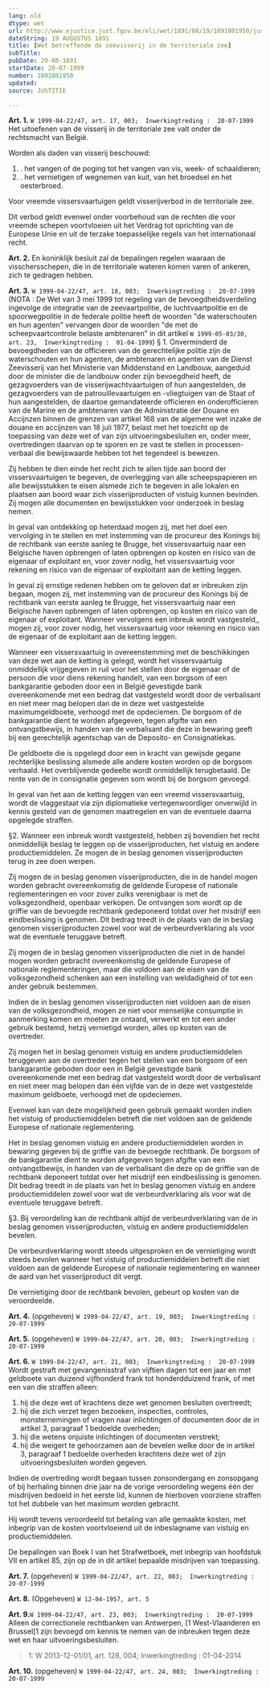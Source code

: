 ```yaml
---
lang: nld
dtype: wet
url: http://www.ejustice.just.fgov.be/eli/wet/1891/08/19/1891081950/justel
dateString: 19 AUGUSTUS 1891
title: [Wet betreffende de zeevisserij in de territoriale zee]
subTitle: 
pubDate: 29-08-1891
startDate: 20-07-1999
number: 1891081950
updated: 
source: JUSTITIE

---
```

**Art. 1.** `W 1999-04-22/47, art. 17, 003;  Inwerkingtreding :  20-07-1999` Het uitoefenen van de visserij in de territoriale zee valt onder de rechtsmacht van België.

Worden als daden van visserij beschouwd:
 1. . het vangen of de poging tot het vangen van vis, week- of schaaldieren;
 2. . het vernietigen of wegnemen van kuit, van het broedsel en het oesterbroed.

Voor vreemde vissersvaartuigen geldt visserijverbod in de territoriale zee.

Dit verbod geldt evenwel onder voorbehoud van de rechten die voor vreemde schepen voortvloeien uit het Verdrag tot oprichting van de Europese Unie en uit de terzake toepasselijke regels van het internationaal recht.


**Art. 2.** En koninklijk besluit zal de bepalingen regelen waaraan de visschersschepen, die in de territoriale wateren komen varen of ankeren, zich te gedragen hebben.


**Art. 3.** `W 1999-04-22/47, art. 18, 003;  Inwerkingtreding :  20-07-1999` (NOTA : De Wet van 3 mei 1999 tot regeling van de bevoegdheidsverdeling ingevolge de integratie van de zeevaartpolitie, de luchtvaartpolitie en de spoorwegpolitie in de federale politie heeft de woorden "de waterschouten en hun agenten" vervangen door de woorden "de met de scheepvaartcontrole belaste ambtenaren" in dit artikel `W 1999-05-03/30, art. 23,  Inwerkingtreding :  01-04-1999`) § 1. Onverminderd de bevoegdheden van de officieren van de gerechtelijke politie zijn de waterschouten en hun agenten, de ambtenaren en agenten van de Dienst Zeevisserij van het Ministerie van Middenstand en Landbouw, aangeduid door de minister die de landbouw onder zijn bevoegdheid heeft, de gezagvoerders van de visserijwachtvaartuigen of hun aangestelden, de gezagvoerders van de patrouillevaartuigen en -vliegtuigen van de Staat of hun aangestelden, de daartoe gemandateerde officieren en onderofficieren van de Marine en de ambtenaren van de Administratie der Douane en Accijnzen binnen de grenzen van artikel 168 van de algemene wet inzake de douane en accijnzen van 18 juli 1977, belast met het toezicht op de toepassing van deze wet of van zijn uitvoeringsbesluiten en, onder meer, overtredingen daarvan op te sporen en ze vast te stellen in processen-verbaal die bewijswaarde hebben tot het tegendeel is bewezen.

Zij hebben te dien einde het recht zich te allen tijde aan boord der vissersvaartuigen te begeven, de overlegging van alle scheepspapieren en alle bewijsstukken te eisen alsmede zich te begeven in alle lokalen en plaatsen aan boord waar zich visserijproducten of vistuig kunnen bevinden. Zij mogen alle documenten en bewijsstukken voor onderzoek in beslag nemen.

In geval van ontdekking op heterdaad mogen zij, met het doel een vervolging in te stellen en met instemming van de procureur des Konings bij de rechtbank van eerste aanleg te Brugge, het vissersvaartuig naar een Belgische haven opbrengen of laten opbrengen op kosten en risico van de eigenaar of exploitant en, voor zover nodig, het vissersvaartuig voor rekening en risico van de eigenaar of exploitant aan de ketting leggen.

In geval zij ernstige redenen hebben om te geloven dat er inbreuken zijn begaan, mogen zij, met instemming van de procureur des Konings bij de rechtbank van eerste aanleg te Brugge, het vissersvaartuig naar een Belgische haven opbrengen of laten opbrengen, op kosten en risico van de eigenaar of exploitant. Wanneer vervolgens een inbreuk wordt vastgesteld,, mogen zij, voor zover nodig, het vissersvaartuig voor rekening en risico van de eigenaar of de exploitant aan de ketting leggen.

Wanneer een vissersvaartuig in overeenstemming met de beschikkingen van deze wet aan de ketting is gelegd, wordt het vissersvaartuig onmiddellijk vrijgegeven in ruil voor het stellen door de eigenaar of de persoon die voor diens rekening handelt, van een borgsom of een bankgarantie geboden door een in België gevestigde bank overeenkomende met een bedrag dat vastgesteld wordt door de verbalisant en niet meer mag belopen dan de in deze wet vastgestelde maximumgeldboete, verhoogd met de opdeciemen. De borgsom of de bankgarantie dient te worden afgegeven, tegen afgifte van een ontvangstbewijs, in handen van de verbalisant die deze in bewaring geeft bij een gerechtelijk agentschap van de Deposito- en Consignatiekas.

De geldboete die is opgelegd door een in kracht van gewijsde gegane rechterlijke beslissing alsmede alle andere kosten worden op de borgsom verhaald. Het overblijvende gedeelte wordt onmiddellijk terugbetaald. De rente van de in consignatie gegeven som wordt bij de borgsom gevoegd.

In geval van het aan de ketting leggen van een vreemd vissersvaartuig, wordt de vlaggestaat via zijn diplomatieke vertegenwoordiger onverwijld in kennis gesteld van de genomen maatregelen en van de eventuele daarna opgelegde straffen.


§2.  Wanneer een inbreuk wordt vastgesteld, hebben zij bovendien het recht onmiddellijk beslag te leggen op de visserijproducten, het vistuig en andere productiemiddelen. Ze mogen de in beslag genomen visserijproducten terug in zee doen werpen.

Zij mogen de in beslag genomen visserijproducten, die in de handel mogen worden gebracht overeenkomstig de geldende Europese of nationale reglementeringen en voor zover zulks verenigbaar is met de volksgezondheid, openbaar verkopen. De ontvangen som wordt op de griffie van de bevoegde rechtbank gedeponeerd totdat over het misdrijf een eindbeslissing is genomen. Dit bedrag treedt in de plaats van de in beslag genomen visserijproducten zowel voor wat de verbeurdverklaring als voor wat de eventuele teruggave betreft.

Zij mogen de in beslag genomen visserijproducten die niet in de handel mogen worden gebracht overeenkomstig de geldende Europese of nationale reglementeringen, maar die voldoen aan de eisen van de volksgezondheid schenken aan een instelling van weldadigheid of tot een ander gebruik bestemmen.

Indien de in beslag genomen visserijproducten niet voldoen aan de eisen van de volksgezondheid, mogen ze niet voor menselijke consumptie in aanmerking komen en moeten ze ontaard, verwerkt en tot een ander gebruik bestemd, hetzij vernietigd worden, alles op kosten van de overtreder.

Zij mogen het in beslag genomen vistuig en andere productiemiddelen teruggeven aan de overtreder tegen het stellen van een borgsom of een bankgarantie geboden door een in België gevestigde bank overeenkomende met een bedrag dat vastgesteld wordt door de verbalisant en niet meer mag belopen dan één vijfde van de in deze wet vastgestelde maximum geldboete, verhoogd met de opdeciemen.

Evenwel kan van deze mogelijkheid geen gebruik gemaakt worden indien het vistuig of productiemiddelen betreft die niet voldoen aan de geldende Europese of nationale reglementering.

Het in beslag genomen vistuig en andere productiemiddelen worden in bewaring gegeven bij de griffie van de bevoegde rechtbank. De borgsom of de bankgarantie dient te worden afgegeven tegen afgifte van een ontvangstbewijs, in handen van de verbalisant die deze op de griffie van de rechtbank deponeert totdat over het misdrijf een eindbeslissing is genomen. Dit bedrag treedt in de plaats van het in beslag genomen vistuig en andere productiemiddelen zowel voor wat de verbeurdverklaring als voor wat de eventuele teruggave betreft.


§3.  Bij veroordeling kan de rechtbank altijd de verbeurdverklaring van de in beslag genomen visserijproducten, vistuig en andere productiemiddelen bevelen.

De verbeurdverklaring wordt steeds uitgesproken en de vernietiging wordt steeds bevolen wanneer het vistuig of productiemiddelen betreft die niet voldoen aan de geldende Europese of nationale reglementering en wanneer de aard van het visserijproduct dit vergt.

De vernietiging door de rechtbank bevolen, gebeurt op kosten van de veroordeelde.


**Art. 4.** (opgeheven) `W 1999-04-22/47, art. 19, 003;  Inwerkingtreding :  20-07-1999`


**Art. 5.** (opgeheven) `W 1999-04-22/47, art. 20, 003;  Inwerkingtreding :  20-07-1999`


**Art. 6.** `W 1999-04-22/47, art. 21, 003;  Inwerkingtreding :  20-07-1999` Wordt gestraft met gevangenisstraf van vijftien dagen tot een jaar en met geldboete van duizend vijfhonderd frank tot honderdduizend frank, of met een van die straffen alleen:
 1. hij die deze wet of krachtens deze wet genomen besluiten overtreedt;
 2. hij die zich verzet tegen bezoeken, inspecties, controles, monsternemingen of vragen naar inlichtingen of documenten door de in artikel 3, paragraaf 1 bedoelde overheden;
 3. hij die wetens onjuiste inlichtingen of documenten verstrekt;
 4. hij die weigert te gehoorzamen aan de bevelen welke door de in artikel 3, paragraaf 1 bedoelde overheden krachtens deze wet of zijn uitvoeringsbesluiten worden gegeven.

Indien de overtreding wordt begaan tussen zonsondergang en zonsopgang of bij herhaling binnen drie jaar na de vorige veroordeling wegens één der misdrijven bedoeld in het eerste lid, kunnen de hierboven voorziene straffen tot het dubbele van het maximum worden gebracht.

Hij wordt tevens veroordeeld tot betaling van alle gemaakte kosten, met inbegrip van de kosten voortvloeiend uit de inbeslagname van vistuig en productiemiddelen.

De bepalingen van Boek I van het Strafwetboek, met inbegrip van hoofdstuk VII en artikel 85, zijn op de in dit artikel bepaalde misdrijven van toepassing.


**Art. 7.** (opgeheven) `W 1999-04-22/47, art. 22, 003;  Inwerkingtreding :  20-07-1999`


**Art. 8.** (Opgeheven) `W 12-04-1957, art. 5`


**Art. 9.**`W 1999-04-22/47, art. 23, 003;  Inwerkingtreding :  20-07-1999` Alleen de correctionele rechtbanken van Antwerpen, [1 West-Vlaanderen en Brussel]1 zijn bevoegd om kennis te nemen van de inbreuken tegen deze wet en haar uitvoeringsbesluiten.

> 1: W 2013-12-01/01, art. 128, 004; Inwerkingtreding : 01-04-2014



**Art. 10.** (opgeheven) `W 1999-04-22/47, art. 24, 003;  Inwerkingtreding :  20-07-1999`

